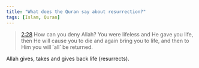 ```yaml
---
title: "What does the Quran say about resurrection?"
tags: [Islam, Quran]
---
```


> [2:28](https://quran.com/2/28) How can you deny Allah? You were lifeless and He gave you life, then He will cause you to die and again bring you to life, and then to Him you will ˹all˺ be returned.

Allah gives, takes and gives back life (resurrects).
